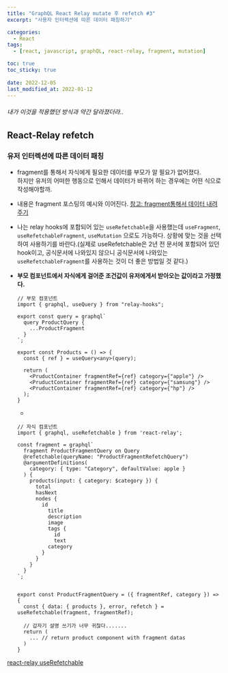 ```yaml
---
title: "GraphQL React Relay mutate 후 refetch #3"
excerpt: "사용자 인터렉션에 따른 데이터 패칭하기"

categories:
  - React
tags:
  - [react, javascript, graphQL, react-relay, fragment, mutation]

toc: true
toc_sticky: true
 
date: 2022-12-05
last_modified_at: 2022-01-12
---
```


###### 내가 이것을 적용했던 방식과 약간 달라졌더라..

## React-Relay refetch

### 유저 인터렉션에 따른 데이터 패칭
- fragment를 통해서 자식에게 필요한 데이터를 부모가 알 필요가 없어졌다.    
  하지만 유저의 어떠한 행동으로 인해서 데이터가 바뀌어 하는 경우에는 어떤 식으로 작성해야할까.
- 내용은 fragment 포스팅의 예시와 이어진다.
  [참고: fragment통해서 데이터 내려주기](https://sunmerrr.github.io/react/graphQL-relay-2/#react-relay-fregment)
- 나는 relay hooks에 포함되어 있는 `useRefetchable`을 사용했는데 `useFragment`, `useRefetchableFragment`, `useMutation` 으로도 가능하다. 상황에 맞는 것을 선택하여 사용하기를 바란다.(실제로 useRefetchable은 2년 전 문서에 포함되어 있던 hook이고, 공식문서에 나와있지 않으니 공식문서에 나와있는 `useRefetchableFragment`를 사용하는 것이 더 좋은 방법일 것 같다.)
- **부모 컴포넌트에서 자식에게 걸어준 조건값이 유저에게서 받아오는 값이라고 가정했다.**
  ```tsx
  // 부모 컴포넌트
  import { graphql, useQuery } from "relay-hooks";

  export const query = graphql`
    query ProductQuery {
      ...ProductFragment
    }
  `;

  export const Products = () => {
    const { ref } = useQuery<any>(query);

    return (
      <PruductContainer fragmentRef={ref} category={"apple"} />
      <PruductContainer fragmentRef={ref} category={"samsung"} />
      <PruductContainer fragmentRef={ref} category={"hp"} />
    );
  }
  ```

  - 
  ```tsx
  // 자식 컴포넌트
  import { graphql, useRefetchable } from 'react-relay';

  const fragment = graphql`
    fragment ProductFragmentQuery on Query
    @refetchable(queryName: "ProductFragmentRefetchQuery")
    @argumentDefinitions(
      category: { type: "Category", defaultValue: apple }
    ) {
      products(input: { category: $category }) {
        total
        hasNext
        nodes {
          id
            title
            description
            image
            tags {
              id
              text
            category
          }
        }
      }
    }
  `;
  

  export const ProductFragmentQuery = ({ fragmentRef, category }) => {
    const { data: { products }, error, refetch } = useRefetchable(fragment, fragmentRef);

    // 갑자기 설명 쓰기가 너무 귀찮다.......
    return (
      ... // return product component with fragment datas
    )
  }
  ```
[react-relay useRefetchable](https://github.com/relay-tools/relay-hooks/blob/master/docs/useRefetchable.md) 
